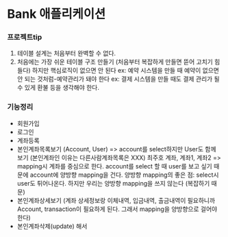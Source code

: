 # Bank 애플리케이션

### 프로젝트tip
1. 테이블 설계는 처음부터 완벽할 수 없다.
2. 처음에는 가장 쉬운 테이블 구조 만들기 (처음부터 복잡하게 만들면 뜯어 고치기 힘들다)
하지만 핵심로직이 없으면 안 된다 
ex: 예약 시스템을 만들 때 예약이 없으면 안 되는 것처럼-예약관리가 돼야 한다
ex: 결제 시스템을 만들 때도 결제 관리가 될 수 있게 환불 등을 생각해야 한다.

### 기능정리
- 회원가입
- 로그인
- 계좌등록
- 본인계좌목록보기 (Account, User) => account를 select하지만 User도 함께 보기 (본인계좌인 이유는 다른사람계좌목록은 XXX) 
최주호 계좌, 계좌1, 계좌2 => mapping시 계좌를 중심으로 한다.
account를 select 할 때 user를 보고 싶기 때문에 account에 양방향 mapping을 건다.
양방향 mapping의 좋은 점: select시 user도 튀어나온다.
하지만 우리는 양방향 mapping을 쓰지 않는다 (복잡하기 때문)
- 본인계좌상세보기 (계좌 상세정보랑 이체내역, 입금내역, 출금내역이 필요하니까 Account, transaction이 필요하게 된다. 그래서 mapping을 양방향으로 걸어야 한다)
- 본인계좌삭제(update)
해서 